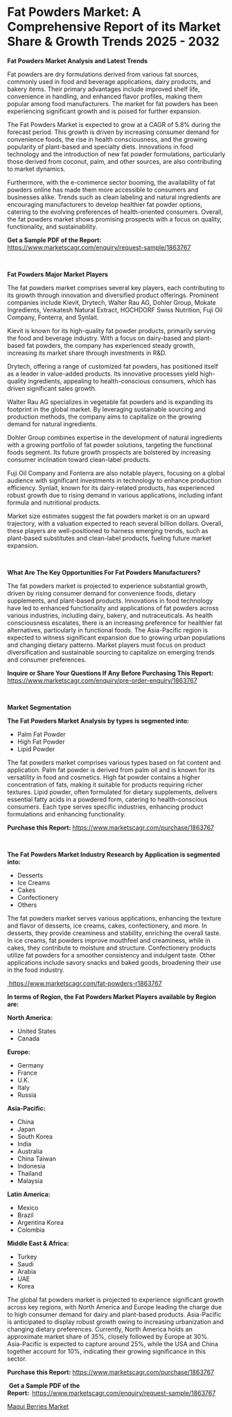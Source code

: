 <p><h1>Fat Powders Market: A Comprehensive Report of its Market Share & Growth Trends 2025 - 2032</h1></p><p><strong>Fat Powders Market Analysis and Latest Trends</strong></p>
<p><p>Fat powders are dry formulations derived from various fat sources, commonly used in food and beverage applications, dairy products, and bakery items. Their primary advantages include improved shelf life, convenience in handling, and enhanced flavor profiles, making them popular among food manufacturers. The market for fat powders has been experiencing significant growth and is poised for further expansion. </p><p>The Fat Powders Market is expected to grow at a CAGR of 5.8% during the forecast period. This growth is driven by increasing consumer demand for convenience foods, the rise in health consciousness, and the growing popularity of plant-based and specialty diets. Innovations in food technology and the introduction of new fat powder formulations, particularly those derived from coconut, palm, and other sources, are also contributing to market dynamics. </p><p>Furthermore, with the e-commerce sector booming, the availability of fat powders online has made them more accessible to consumers and businesses alike. Trends such as clean labeling and natural ingredients are encouraging manufacturers to develop healthier fat powder options, catering to the evolving preferences of health-oriented consumers. Overall, the fat powders market shows promising prospects with a focus on quality, functionality, and sustainability.</p></p>
<p><strong>Get a Sample PDF of the Report:&nbsp;</strong> <a href="https://www.marketscagr.com/enquiry/request-sample/1863767?utm_campaign=3098&utm_medium=2&utm_source=Github&utm_content=ia&utm_term=07042025&utm_id=fat-powders">https://www.marketscagr.com/enquiry/request-sample/1863767</a></p>
<p>&nbsp;</p>
<p><strong>Fat Powders Major Market Players</strong></p>
<p><p>The fat powders market comprises several key players, each contributing to its growth through innovation and diversified product offerings. Prominent companies include Kievit, Drytech, Walter Rau AG, Dohler Group, Mokate Ingredients, Venkatesh Natural Extract, HOCHDORF Swiss Nutrition, Fuji Oil Company, Fonterra, and Synlait.</p><p>Kievit is known for its high-quality fat powder products, primarily serving the food and beverage industry. With a focus on dairy-based and plant-based fat powders, the company has experienced steady growth, increasing its market share through investments in R&D.</p><p>Drytech, offering a range of customized fat powders, has positioned itself as a leader in value-added products. Its innovative processes yield high-quality ingredients, appealing to health-conscious consumers, which has driven significant sales growth.</p><p>Walter Rau AG specializes in vegetable fat powders and is expanding its footprint in the global market. By leveraging sustainable sourcing and production methods, the company aims to capitalize on the growing demand for natural ingredients.</p><p>Dohler Group combines expertise in the development of natural ingredients with a growing portfolio of fat powder solutions, targeting the functional foods segment. Its future growth prospects are bolstered by increasing consumer inclination toward clean-label products.</p><p>Fuji Oil Company and Fonterra are also notable players, focusing on a global audience with significant investments in technology to enhance production efficiency. Synlait, known for its dairy-related products, has experienced robust growth due to rising demand in various applications, including infant formula and nutritional products.</p><p>Market size estimates suggest the fat powders market is on an upward trajectory, with a valuation expected to reach several billion dollars. Overall, these players are well-positioned to harness emerging trends, such as plant-based substitutes and clean-label products, fueling future market expansion.</p></p>
<p>&nbsp;</p>
<p><strong>What Are The Key Opportunities For Fat Powders Manufacturers?</strong></p>
<p><p>The fat powders market is projected to experience substantial growth, driven by rising consumer demand for convenience foods, dietary supplements, and plant-based products. Innovations in food technology have led to enhanced functionality and applications of fat powders across various industries, including dairy, bakery, and nutraceuticals. As health consciousness escalates, there is an increasing preference for healthier fat alternatives, particularly in functional foods. The Asia-Pacific region is expected to witness significant expansion due to growing urban populations and changing dietary patterns. Market players must focus on product diversification and sustainable sourcing to capitalize on emerging trends and consumer preferences.</p></p>
<p><strong>Inquire or Share Your Questions If Any Before Purchasing This Report:</strong> <a href="https://www.marketscagr.com/enquiry/pre-order-enquiry/1863767?utm_campaign=3098&utm_medium=2&utm_source=Github&utm_content=ia&utm_term=07042025&utm_id=fat-powders">https://www.marketscagr.com/enquiry/pre-order-enquiry/1863767</a></p>
<p>&nbsp;</p>
<p><strong>Market Segmentation</strong></p>
<p><strong>The Fat Powders Market Analysis by types is segmented into:</strong></p>
<p><ul><li>Palm Fat Powder</li><li>High Fat Powder</li><li>Lipid Powder</li></ul></p>
<p><p>The fat powders market comprises various types based on fat content and application. Palm fat powder is derived from palm oil and is known for its versatility in food and cosmetics. High fat powder contains a higher concentration of fats, making it suitable for products requiring richer textures. Lipid powder, often formulated for dietary supplements, delivers essential fatty acids in a powdered form, catering to health-conscious consumers. Each type serves specific industries, enhancing product formulations and enhancing functionality.</p></p>
<p><strong>Purchase this Report:&nbsp;</strong><a href="https://www.marketscagr.com/purchase/1863767?utm_campaign=3098&utm_medium=2&utm_source=Github&utm_content=ia&utm_term=07042025&utm_id=fat-powders">https://www.marketscagr.com/purchase/1863767</a></p>
<p>&nbsp;</p>
<p><strong>The Fat Powders Market Industry Research by Application is segmented into:</strong></p>
<p><ul><li>Desserts</li><li>Ice Creams</li><li>Cakes</li><li>Confectionery</li><li>Others</li></ul></p>
<p><p>The fat powders market serves various applications, enhancing the texture and flavor of desserts, ice creams, cakes, confectionery, and more. In desserts, they provide creaminess and stability, enriching the overall taste. In ice creams, fat powders improve mouthfeel and creaminess, while in cakes, they contribute to moisture and structure. Confectionery products utilize fat powders for a smoother consistency and indulgent taste. Other applications include savory snacks and baked goods, broadening their use in the food industry.</p></p>
<p><a href="https://www.marketscagr.com/fat-powders-r1863767?utm_campaign=3098&utm_medium=2&utm_source=Github&utm_content=ia&utm_term=07042025&utm_id=fat-powders">&nbsp;https://www.marketscagr.com/fat-powders-r1863767</a></p>
<p><strong>In terms of Region, the Fat Powders Market Players available by Region are:</strong></p>
<p>
    <p> <strong> North America: </strong>
        <ul>
            <li>United States</li>
            <li>Canada</li>
        </ul>
        </p> 
    <p> <strong> Europe: </strong>
        <ul>
            <li>Germany</li>
            <li>France</li>
            <li>U.K.</li>
            <li>Italy</li>
            <li>Russia</li>
        </ul>
        </p> 
    <p> <strong> Asia-Pacific: </strong>
        <ul>
            <li>China</li>
            <li>Japan</li>
            <li>South Korea</li>
            <li>India</li>
            <li>Australia</li>
            <li>China Taiwan</li>
            <li>Indonesia</li>
            <li>Thailand</li>
            <li>Malaysia</li>
        </ul>
        </p> 
    <p> <strong> Latin America: </strong>
        <ul>
            <li>Mexico</li>
            <li>Brazil</li>
            <li>Argentina Korea</li>
            <li>Colombia</li>
        </ul>
        </p> 
    <p> <strong> Middle East & Africa: </strong>
        <ul>
            <li>Turkey</li>
            <li>Saudi</li>
            <li>Arabia</li>
            <li>UAE</li>
            <li>Korea</li>
        </ul>
    </p>
    </p>
<p><p>The global fat powders market is projected to experience significant growth across key regions, with North America and Europe leading the charge due to high consumer demand for dairy and plant-based products. Asia-Pacific is anticipated to display robust growth owing to increasing urbanization and changing dietary preferences. Currently, North America holds an approximate market share of 35%, closely followed by Europe at 30%. Asia-Pacific is expected to capture around 25%, while the USA and China together account for 10%, indicating their growing significance in this sector.</p></p>
<p><strong>Purchase this Report: </strong><a href="https://www.marketscagr.com/purchase/1863767?utm_campaign=3098&utm_medium=2&utm_source=Github&utm_content=ia&utm_term=07042025&utm_id=fat-powders">https://www.marketscagr.com/purchase/1863767</a></p>
<p>&nbsp;<strong>Get a Sample PDF of the Report:&nbsp;&nbsp;</strong><a href="https://www.marketscagr.com/enquiry/request-sample/1863767?utm_campaign=3098&utm_medium=2&utm_source=Github&utm_content=ia&utm_term=07042025&utm_id=fat-powders">https://www.marketscagr.com/enquiry/request-sample/1863767</a></p>
<p><strong></strong></p>
<p><p><a href="https://github.com/krulicfidura/Market-Research-Report-List-1/blob/main/maqui-berries-market.md?utm_campaign=3098&utm_medium=2&utm_source=Github&utm_content=ia&utm_term=07042025&utm_id=fat-powders">Maqui Berries Market</a></p></p>